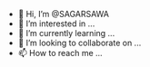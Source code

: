 - 👋 Hi, I’m @SAGARSAWA
- 👀 I’m interested in ...
- 🌱 I’m currently learning ...
- 💞️ I’m looking to collaborate on ...
- 📫 How to reach me ...

<!---
SAGARSAWA/SAGARSAWA is a ✨ special ✨ repository because its `README.md` (this file) appears on your GitHub profile.
You can click the Preview link to take a look at your changes.
--->
